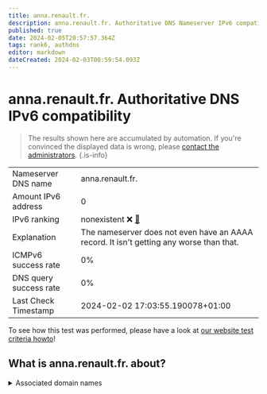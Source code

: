 ```yaml
---
title: anna.renault.fr.
description: anna.renault.fr. Authoritative DNS Nameserver IPv6 compatibility
published: true
date: 2024-02-05T20:57:57.364Z
tags: rank6, authdns
editor: markdown
dateCreated: 2024-02-03T00:59:54.093Z
---
```


# anna.renault.fr. Authoritative DNS IPv6 compatibility

> The results shown here are accumulated by automation. If you're convinced the displayed data is wrong, please [contact the administrators](/howto/chat). 
{.is-info}




|   |   |
| - | - |
| Nameserver DNS name | anna.renault.fr.
| Amount IPv6 address | 0
| IPv6 ranking | nonexistent :x: [🔗](/howto/ranking) |
| Explanation | The nameserver does not even have an AAAA record. It isn't getting any worse than that. |
| ICMPv6 success rate | 0%|
| DNS query success rate | 0% |
| Last Check Timestamp | 2024-02-02 17:03:55.190078+01:00 |

To see how this test was performed, please have a look at [our website test criteria howto](/howto/testcriteria/authdns)!


## What is anna.renault.fr. about?






<details>
<summary>Associated domain names</summary>

renault.fr

www.renaultgroup.com

</details>

